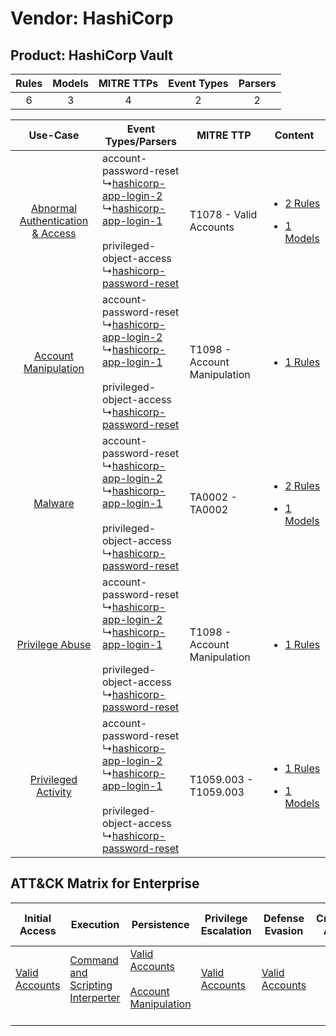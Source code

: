 Vendor: HashiCorp
=================
Product: HashiCorp Vault
------------------------
| Rules | Models | MITRE TTPs | Event Types | Parsers |
|:-----:|:------:|:----------:|:-----------:|:-------:|
|   6   |   3    |     4      |      2      |    2    |

|    Use-Case    | Event Types/Parsers    | MITRE TTP    | Content    |
|:----:| ---- | ---- | ---- |
| [Abnormal Authentication & Access](../../../UseCases/uc_abnormal_authentication_&_access.md) |  account-password-reset<br> ↳[hashicorp-app-login-2](Ps/pC_hashicorpapplogin2.md)<br> ↳[hashicorp-app-login-1](Ps/pC_hashicorpapplogin1.md)<br><br> privileged-object-access<br> ↳[hashicorp-password-reset](Ps/pC_hashicorppasswordreset.md)<br> | T1078 - Valid Accounts<br>       | [<ul><li>2 Rules</li></ul><ul><li>1 Models</li></ul>](RM/r_m_hashicorp_hashicorp_vault_Abnormal_Authentication_&_Access.md) |
|    [Account Manipulation](../../../UseCases/uc_account_manipulation.md)    |  account-password-reset<br> ↳[hashicorp-app-login-2](Ps/pC_hashicorpapplogin2.md)<br> ↳[hashicorp-app-login-1](Ps/pC_hashicorpapplogin1.md)<br><br> privileged-object-access<br> ↳[hashicorp-password-reset](Ps/pC_hashicorppasswordreset.md)<br> | T1098 - Account Manipulation<br> | [<ul><li>1 Rules</li></ul>](RM/r_m_hashicorp_hashicorp_vault_Account_Manipulation.md)    |
|    [Malware](../../../UseCases/uc_malware.md)    |  account-password-reset<br> ↳[hashicorp-app-login-2](Ps/pC_hashicorpapplogin2.md)<br> ↳[hashicorp-app-login-1](Ps/pC_hashicorpapplogin1.md)<br><br> privileged-object-access<br> ↳[hashicorp-password-reset](Ps/pC_hashicorppasswordreset.md)<br> | TA0002 - TA0002<br>    | [<ul><li>2 Rules</li></ul><ul><li>1 Models</li></ul>](RM/r_m_hashicorp_hashicorp_vault_Malware.md)    |
|    [Privilege Abuse](../../../UseCases/uc_privilege_abuse.md)    |  account-password-reset<br> ↳[hashicorp-app-login-2](Ps/pC_hashicorpapplogin2.md)<br> ↳[hashicorp-app-login-1](Ps/pC_hashicorpapplogin1.md)<br><br> privileged-object-access<br> ↳[hashicorp-password-reset](Ps/pC_hashicorppasswordreset.md)<br> | T1098 - Account Manipulation<br> | [<ul><li>1 Rules</li></ul>](RM/r_m_hashicorp_hashicorp_vault_Privilege_Abuse.md)    |
|    [Privileged Activity](../../../UseCases/uc_privileged_activity.md)    |  account-password-reset<br> ↳[hashicorp-app-login-2](Ps/pC_hashicorpapplogin2.md)<br> ↳[hashicorp-app-login-1](Ps/pC_hashicorpapplogin1.md)<br><br> privileged-object-access<br> ↳[hashicorp-password-reset](Ps/pC_hashicorppasswordreset.md)<br> | T1059.003 - T1059.003<br>        | [<ul><li>1 Rules</li></ul><ul><li>1 Models</li></ul>](RM/r_m_hashicorp_hashicorp_vault_Privileged_Activity.md)    |

ATT&CK Matrix for Enterprise
----------------------------
| Initial Access                                                      | Execution                                                                              | Persistence                                                                                                                                  | Privilege Escalation                                                | Defense Evasion                                                     | Credential Access | Discovery | Lateral Movement | Collection | Command and Control | Exfiltration | Impact |
| ------------------------------------------------------------------- | -------------------------------------------------------------------------------------- | -------------------------------------------------------------------------------------------------------------------------------------------- | ------------------------------------------------------------------- | ------------------------------------------------------------------- | ----------------- | --------- | ---------------- | ---------- | ------------------- | ------------ | ------ |
| [Valid Accounts](https://attack.mitre.org/techniques/T1078)<br><br> | [Command and Scripting Interperter](https://attack.mitre.org/techniques/T1059)<br><br> | [Valid Accounts](https://attack.mitre.org/techniques/T1078)<br><br>[Account Manipulation](https://attack.mitre.org/techniques/T1098)<br><br> | [Valid Accounts](https://attack.mitre.org/techniques/T1078)<br><br> | [Valid Accounts](https://attack.mitre.org/techniques/T1078)<br><br> |                   |           |                  |            |                     |              |        |